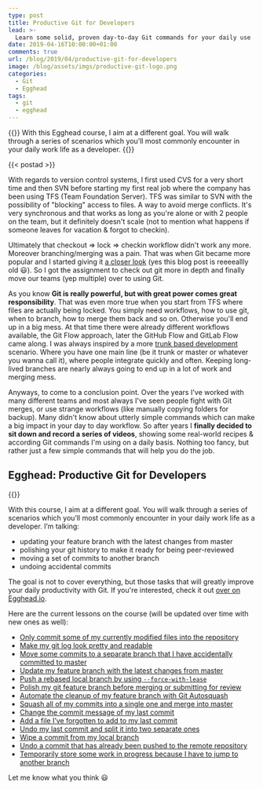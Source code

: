 ```yaml
---
type: post
title: Productive Git for Developers
lead: >-
  Learn some solid, proven day-to-day Git commands for your daily use
date: 2019-04-16T10:00:00+01:00
comments: true
url: /blog/2019/04/productive-git-for-developers
image: /blog/assets/imgs/productive-git-logo.png
categories:
  - Git
  - Egghead
tags:
  - git
  - egghead
---
```


{{<intro>}}
  With this Egghead course, I aim at a different goal. You will walk through a series of scenarios which you’ll most commonly encounter in your daily work life as a developer.
{{</intro>}}
<!--more-->

{{< postad >}}

With regards to version control systems, I first used CVS for a very short time and then SVN before starting my first real job where the company has been using TFS (Team Foundation Server). TFS was similar to SVN with the possibility of "blocking" access to files. A way to avoid merge conflicts. It's very synchronous and that works as long as you're alone or with 2 people on the team, but it definitely doesn't scale (not to mention what happens if someone leaves for vacation & forgot to checkin).

Ultimately that checkout => lock => checkin workflow didn't work any more. Moreover branching/merging was a pain. That was when Git became more popular and I started giving it [a closer look](https://juristr.com/blog/2010/11/juri-goes-git-first-steps/) (yes this blog post is reeeeallly old :smiley:). So I got the assignment to check out git more in depth and finally move our teams (yep multiple) over to using Git. 

As you know **Git is really powerful, but with great power comes great responsibility**. That was even more true when you start from TFS where files are actually being locked. You simply need workflows, how to use git, when to branch, how to merge them back and so on. Otherwise you'll end up in a big mess. At that time there were already different workflows available, the Git Flow approach, later the GitHub Flow and GitLab Flow came along. I was always inspired by a more [trunk based development](https://trunkbaseddevelopment.com) scenario. Where you have one main line (be it trunk or master or whatever you wanna call it), where people integrate quickly and often. Keeping long-lived branches are nearly always going to end up in a lot of work and merging mess.

Anyways, to come to a conclusion point. Over the years I've worked with many different teams and most always I've seen people fight with Git merges, or use strange workflows (like manually copying folders for backup). Many didn't know about utterly simple commands which can make a big impact in your day to day workflow. So after years I **finally decided to sit down and record a series of videos**, showing some real-world recipes & according Git commands I'm using on a daily basis. Nothing too fancy, but rather just a few simple commands that will help you do the job.

## Egghead: Productive Git for Developers

{{<egghead-course uid="courses/productive-git-for-developers" lesson_img="/blog/assets/imgs/productive-git-logo.png" >}}

With this course, I aim at a different goal. You will walk through a series of scenarios which you’ll most commonly encounter in your daily work life as a developer. I’m talking:

- updating your feature branch with the latest changes from master
- polishing your git history to make it ready for being peer-reviewed
- moving a set of commits to another branch
- undoing accidental commits

The goal is not to cover everything, but those tasks that will greatly improve your daily productivity with Git. If you're interested, check it out [over on Egghead.io](https://egghead.io/courses/productive-git-for-developers).

Here are the current lessons on the course (will be updated over time with new ones as well):

- [Only commit some of my currently modified files into the repository](https://egghead.io/lessons/git-only-commit-some-of-my-currently-modified-files-into-the-repository)
- [Make my git log look pretty and readable](https://egghead.io/lessons/git-make-my-git-log-look-pretty-and-readable)
- [Move some commits to a separate branch that I have accidentally committed to master](https://egghead.io/lessons/git-move-some-commits-to-a-separate-branch-that-i-have-accidentally-committed-to-master)
- [Update my feature branch with the latest changes from master](https://egghead.io/lessons/git-update-my-feature-branch-with-the-latest-changes-from-master)
- [Push a rebased local branch by using `--force-with-lease`](https://egghead.io/lessons/git-push-a-rebased-local-branch-by-using-force-with-lease)
- [Polish my git feature branch before merging or submitting for review](https://egghead.io/lessons/git-polish-my-git-feature-branch-before-merging-or-submitting-for-review)
- [Automate the cleanup of my feature branch with Git Autosquash](https://egghead.io/lessons/git-automate-the-cleanup-of-my-feature-branch-with-git-autosquash)
- [Squash all of my commits into a single one and merge into master](https://egghead.io/lessons/git-squash-all-of-my-commits-into-a-single-one-and-merge-into-master)
- [Change the commit message of my last commit](https://egghead.io/lessons/git-change-the-commit-message-of-my-last-commit)
- [Add a file I’ve forgotten to add to my last commit](https://egghead.io/lessons/git-add-a-file-i-ve-forgotten-to-add-to-my-last-commit)
- [Undo my last commit and split it into two separate ones](https://egghead.io/lessons/git-undo-my-last-commit-and-split-it-into-two-separate-ones)
- [Wipe a commit from my local branch](https://egghead.io/lessons/git-wipe-a-commit-from-my-local-branch)
- [Undo a commit that has already been pushed to the remote repository](https://egghead.io/lessons/git-undo-a-commit-that-has-already-been-pushed-to-the-remote-repository)
- [Temporarily store some work in progress because I have to jump to another branch](https://egghead.io/lessons/git-temporarily-store-some-work-in-progress-because-i-have-to-jump-to-another-branch)

Let me know what you think :smiley:
